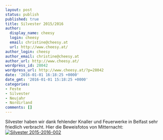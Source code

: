 ```yaml
---
layout: post
status: publish
published: true
title: Silvester 2015/2016
author:
  display_name: cheesy
  login: cheesy
  email: christine@cheesy.at
  url: http://www.cheesy.at/
author_login: cheesy
author_email: christine@cheesy.at
author_url: http://www.cheesy.at/
wordpress_id: 28042
wordpress_url: http://www.cheesy.at/?p=28042
date: '2016-01-01 16:18:25 +0000'
date_gmt: '2016-01-01 15:18:25 +0000'
categories:
- Feste
- Silvester
- Neujahr
- Nordirland
comments: []
---
```

Silvester haben wir dank fehlender Knaller und Feuerwerke in Belfast sehr friedlich verbracht. Hier die Beweisfotos von Mitternacht:
[![Silvester 2015-2016-002](http://www.cheesy.at/wp-content/uploads/Silvester-2015-2016-002.jpg)](http://www.cheesy.at/fotos/events/2015-2/silvester-in-belfast/)
